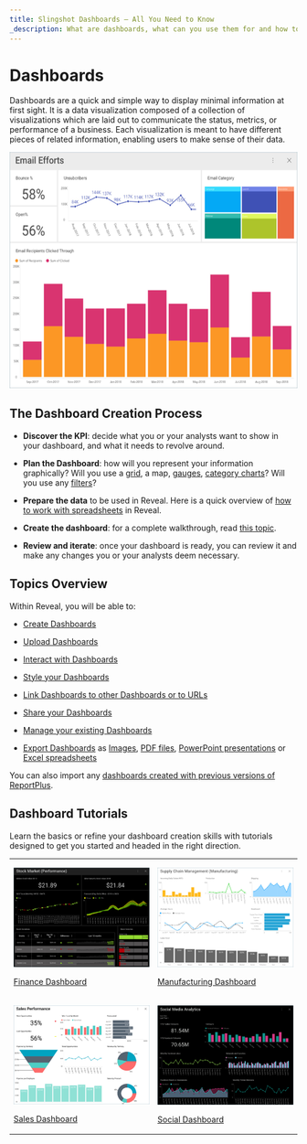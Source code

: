 ```yaml
---
title: Slingshot Dashboards – All You Need to Know
_description: What are dashboards, what can you use them for and how to create them fast and easy.
---
```


# Dashboards

Dashboards are a quick and simple way to display minimal information at
first sight. It is a data visualization composed of a collection of
visualizations which are laid out to communicate the status, metrics,
or performance of a business. Each visualization is meant to have
different pieces of related information, enabling users to make sense of their data.

<img src="images/dashboards-home-page.png" alt="A complete dashboard example" class="responsive-img"/>

## The Dashboard Creation Process

  - **Discover the KPI**: decide what you or your analysts want to show
    in your dashboard, and what it needs to revolve around.

  - **Plan the Dashboard**: how will you represent your information
    graphically? Will you use a [grid](~/en/data-visualizations/visualization-types/grid-chart.md), a map,
    [gauges](~/en/data-visualizations/visualization-types/gauge-charts.md), [category charts](~/en/data-visualizations/visualization-types/category-charts.md)?
    Will you use any [filters](~/en/filters/overview.md)?

  - **Prepare the data** to be used in Reveal. Here is a quick overview
    of [how to work with spreadsheets](~/en/datasources/working-files/working-with-spreadsheets.md) in Reveal.

  - **Create the dashboard**: for a complete walkthrough, read [this topic](creating-dashboards.md).

  - **Review and iterate**: once your dashboard is ready, you can review
    it and make any changes you or your analysts deem necessary.

## Topics Overview

Within Reveal, you will be able to:

   - [Create Dashboards](creating-dashboards.md)

  - [Upload Dashboards](uploading-dashboards.md)

  - [Interact with Dashboards](dashboards-interactions.md)

  - [Style your Dashboards](dashboard-styling.md)

  - [Link Dashboards to other Dashboards or to URLs](dashboard-linking.md)

  - [Share your Dashboards](sharing-dashboards/share-a-dashboard.md)

  - [Manage your existing Dashboards](managing-dashboards.md)

  - [Export Dashboards](how-to-export-a-dashboard.md) as [Images](export-as-images.md), [PDF files](export-as-pdft-document.md), [PowerPoint presentations](export-as-powerpoint-presentation.md) or
  [Excel spreadsheets](export-as-excel-data-format.md)

You can also import any [dashboards created with previous versions of ReportPlus](Uploading-Dashboards.md).

## Dashboard Tutorials

Learn the basics or refine your dashboard creation skills with tutorials
designed to get you started and headed in the right direction.

<table>
<colgroup>
<col style="width: 30%" />
<col style="width: 30%" />
</colgroup>
<tbody>
<tr class="odd">
<td><p><img src="images/ThumbnailFinanceDashboard_All.png" alt="ThumbnailFinanceDashboard All" class="responsive-img"/><br />
</p>
<p><a href="~/en/dashboard-tutorials/finance-dashboard/getting-started.md">Finance Dashboard</a><br />
</p></td>
<td><p><img src="images/ThumbnailManufacturingDashboard_All.png" alt="ThumbnailManufacturingDashboard All" class="responsive-img"/><br />
</p>
<p><a href="~/en/dashboard-tutorials/manufacturing-dashboard/getting-started.md">Manufacturing Dashboard</a><br />
</p></td>
</tr>
<tr class="even">
<td><p><img src="images/ThumbnailSalesDashboard_All.png" alt="ThumbnailSalesDashboard All" class="responsive-img"/><br />
</p>
<p><a href="~/en/dashboard-tutorials/sales-dashboard/getting-started.md">Sales Dashboard</a><br />
</p></td>
<td><p><img src="images/ThumbnailSocialDashboard_All.png" alt="ThumbnailSocialDashboard All" class="responsive-img"/><br />
</p>
<p><a href="~/en/dashboard-tutorials/social-dashboard/getting-started.md">Social Dashboard</a><br />
</p></td>
</tr>
</tbody>
</table>
